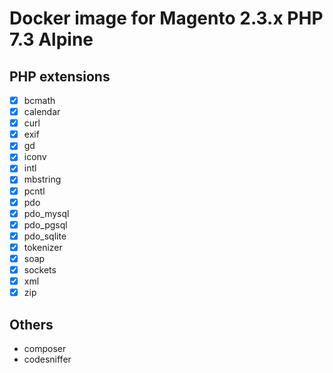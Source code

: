# Docker image for Magento 2.3.x PHP 7.3 Alpine

## PHP extensions

- [x] bcmath
- [x] calendar
- [x] curl
- [x] exif
- [x] gd
- [x] iconv
- [x] intl
- [x] mbstring
- [x] pcntl
- [x] pdo
- [x] pdo_mysql
- [x] pdo_pgsql
- [x] pdo_sqlite
- [x] tokenizer
- [x] soap
- [x] sockets
- [x] xml
- [x] zip

## Others
- composer
- codesniffer
